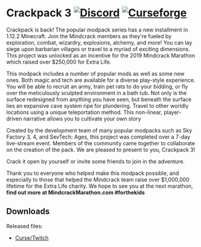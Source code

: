 # Crackpack 3 [![Discord][discordImg]][discordLink] [![Curseforge][curseImg]][curseLink]

Crackpack is back!  The popular modpack series has a new installment in 1.12.2 Minecraft. Join the Mindcrack members as they're fueled by exploration, combat, wizardry, explosions, alchemy, and more! You can lay siege upon barbarian villages or travel to a myriad of exciting dimensions. This project was unlocked as an incentive for the 2019 Mindcrack Marathon which raised over $250,000 for Extra Life.

This modpack includes a number of popular mods as well as some new ones. Both magic and tech are available for a diverse play-style experience. You will be able to recruit an army, train pet rats to do your bidding, or fly over the meticulously sculpted environment in a bath tub. Not only is the surface redesigned from anything you have seen, but beneath the surface lies an expansive cave system ripe for plundering. Travel to other worldly locations using a unique teleportation method. This non-linear, player-driven narrative allows you to cultivate your own story

Created by the development team of many popular modpacks such as Sky Factory 3, 4, and SevTech: Ages, this project was completed over a 7-day live-stream event. Members of the community came together to collaborate on the creation of the pack. We are pleased to present to you, Crackpack 3!

Crack it open by yourself or invite some friends to join in the adventure.

Thank you to everyone who helped make this modpack possible, and especially to those that helped the Mindcrack team raise over $1,000,000 lifetime for the Extra Life charity. We hope to see you at the next marathon, **find out more at MindcrackMarathon.com #forthekids**

## Downloads
Released files: 
- [Curse/Twitch](https://www.curseforge.com/minecraft/modpacks/crackpack-3)

[discordImg]: https://img.shields.io/discord/329440410839678986.svg?logo=discord&logoWidth=18&colorB=7289DA

[discordLink]: https://discord.gg/darkosto

[curseImg]: http://cf.way2muchnoise.eu/303207.svg

[curseLink]: https://www.curseforge.com/minecraft/modpacks/crackpack-3
